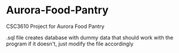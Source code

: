 # Aurora-Food-Pantry
CSC3610 Project for Aurora Food Pantry

.sql file creates database with dummy data that should work with the program
if it doesn't, just modify the file accordingly
